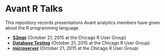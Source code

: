 # Avant R Talks

This repository records presentations Avant analytics members have
given about the R programming language.

* [**S3mpi**](s3mpi) (October 21, 2015 at the Chicago R User Group)
* [**Database Testing**](https://github.com/avantcredit/r-talks/tree/master/database_testing) (October 21, 2015 at the Chicago R User Group)
* [**microserver**](microserver) (October 21, 2015 at the Chicago R User Group)
